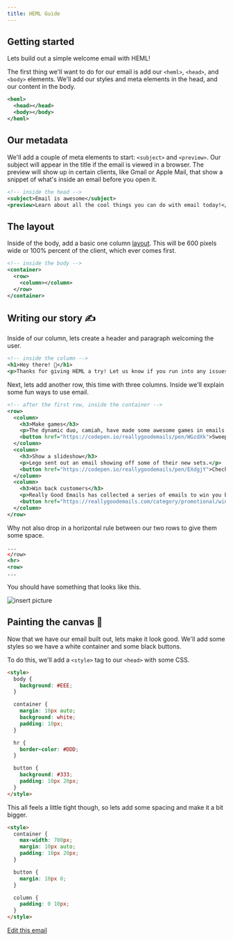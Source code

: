 ```yaml
---
title: HEML Guide
---
```


## Getting started

Lets build out a simple welcome email with HEML!

The first thing we'll want to do for our email is add our `<heml>`, `<head>`, and `<body>` elements. We'll add our styles and meta elements in the head, and our content in the body.

```xml
<heml>
  <head></head>
  <body></body>
</heml>
```

## Our metadata

We'll add a couple of meta elements to start: `<subject>` and `<preview>`. Our subject will appear in the title if the email is viewed in a browser. The preview will show up in certain clients, like Gmail or Apple Mail, that show a snippet of what's inside an email before you open it.

```xml
<!-- inside the head -->
<subject>Email is awesome</subject>
<preview>Learn about all the cool things you can do with email today!</preview>
```


## The layout 

Inside of the body, add a basic one column [layout](http://heml.io/docs/elements/layout). This will be 600 pixels wide or 100% percent of the client, which ever comes first.

```xml
<!-- inside the body -->
<container>
  <row>
    <column></column>
  </row>
</container>
```

## Writing our story ✍️

Inside of our column, lets create a header and paragraph welcoming the user.

```xml
<!-- inside the column -->
<h1>Hey there! 👋</h1>
<p>Thanks for giving HEML a try! Let us know if you run into any issues or build something awesome with it!</p>
```

Next, lets add another row, this time with three columns. Inside we'll explain some fun ways to use email.

```xml
<!-- after the first row, inside the container -->
<row>
  <column>
    <h3>Make games</h3>
    <p>The dynamic duo, camiah, have made some awesome games in emails!</p>
    <button href="https://codepen.io/reallygoodemails/pen/WGzdXk">Sweep those bombs 💣</button>
  </column>
  <column>
    <h3>Show a slideshow</h3>
    <p>Lego sent out an email showing off some of their new sets.</p>
    <button href="https://codepen.io/reallygoodemails/pen/EXdgjY">Check it out 🕵</button>
  </column>
  <column>
    <h3>Win back customers</h3>
    <p>Really Good Emails has collected a series of emails to win you back.</p>
    <button href="https://reallygoodemails.com/category/promotional/winback/">Open your heart ❤️</button>
  </column>
</row>
```

Why not also drop in a horizontal rule between our two rows to give them some space.

```xml
...
</row>
<hr>
<row>
...
```


You should have something that looks like this.

![insert picture]()

## Painting the canvas 🎨

Now that we have our email built out, lets make it look good. We'll add some styles so we have a white container and some black buttons.

To do this, we'll add a `<style>` tag to our `<head>` with some CSS.

```html
<style>
  body {
    background: #EEE;
  }

  container {
    margin: 10px auto;
    background: white;
    padding: 10px;
  }

  hr {
    border-color: #DDD;
  }

  button {
    background: #333;
    padding: 10px 20px;
  }
</style>
```

This all feels a little tight though, so lets add some spacing and make it a bit bigger.

```html
<style>
  container {
    max-width: 700px;
    margin: 10px auto;
    padding: 10px 20px;
  }

  button {
    margin: 10px 0;
  }

  column {
    padding: 0 10px;
  }
</style>
```

[Edit this email](/editor#guide)

